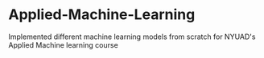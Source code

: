 # Applied-Machine-Learning
Implemented different machine learning models from scratch for NYUAD's Applied Machine learning course
